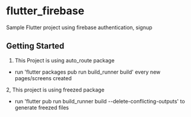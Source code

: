 # flutter_firebase

Sample Flutter project using firebase authentication, signup

## Getting Started

1. This Project is using auto_route package
 - run 'flutter packages pub run build_runner build' every new pages/screens created

2, This project is using freezed package
 - run 'flutter pub run build_runner build --delete-conflicting-outputs' to generate freezed files

[//]: # (A few resources to get you started if this is your first Flutter project:)

[//]: # ()
[//]: # (- [Lab: Write your first Flutter app]&#40;https://docs.flutter.dev/get-started/codelab&#41;)

[//]: # (- [Cookbook: Useful Flutter samples]&#40;https://docs.flutter.dev/cookbook&#41;)

[//]: # ()
[//]: # (For help getting started with Flutter development, view the)

[//]: # ([online documentation]&#40;https://docs.flutter.dev/&#41;, which offers tutorials,)

[//]: # (samples, guidance on mobile development, and a full API reference.)
